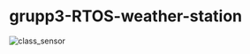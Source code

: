 # grupp3-RTOS-weather-station

![class_sensor](https://github.com/user-attachments/assets/cf8b50c0-b9ed-40fb-8c29-31547d26f038)
